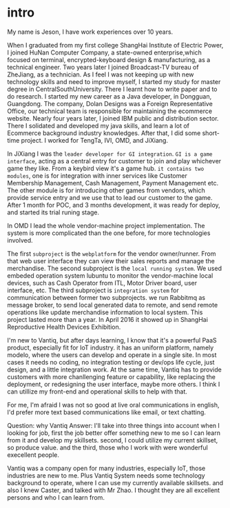 # intro

My name is Jeson, I have work experiences over 10 years.

When I graduated from my first college ShangHai Institute of Electric Power, I joined HuNan Computer Company, a state-owned enterprise,which focused on terminal, encrypted-keyboard design & manufacturing, as a technical engineer.
Two years later I joined Broadcast-TV bureau of ZheJiang, as a technician.
As I feel I was not keeping up with new technology skills and need to improve myself, I started my study for master degree in CentralSouthUniversity. There I learnt how to write paper and to do research.
I started my new career as a Java developer, in Dongguan, Guangdong. The company, Dolan Designs was a Foreign Representative Office, our technical team is responsible for maintaining the ecommerce website.
Nearly four years later, I joined IBM public and distribution sector. There I solidated and developed my java skills, and learn a lot of Ecommerce background industry knowledges.
After that, I did some short-time project. I worked for TengTa, IVI, OMD, and JiXiang.

In JiXiang I was the `leader developer for GI integration`. `GI is a game interface`, acting as a central entry for customer to join and play whichever game they like. From a keybird view it's a game hub.
 `it contains two modules`, one is for integration with inner services like Customer Membership Management, Cash Management, Payment Management etc. The other module is for introducing other games from vendors, which provide service entry and we use that to lead our customer to the game.
 After 1 month for POC, and 3 months development, it was ready for deploy, and started its trial runing stage.

In OMD I lead the whole vendor-machine project implementation. The system is more complicated than the one before, for more technologies involved.

The first `subproject` is the `webplatform` for the vendor owner/runner. From that web user interface they can view their sales reports and manage the merchandise.
The second subproject is the `local running system`. We used embeded operation system lubuntu to monitor the vendor-machine local devices, such as Cash Operator from ITL, Motor Driver board, user interface, etc.
The third subproject is `integration system` for communication between former two subprojects. we run Rabbitmq as message broker, to send local generated data to remote, and send remote operations like update merchandise information to local system.
This project lasted more than a year. In April 2016 it showed up in ShangHai Reproductive Health Devices Exhibition.

I'm new to Vantiq, but after days learning, I know that it's a powerful PaaS product, especially fit for IoT industry. it has an uniform platform, namely modelo,  where the users can develop and operate in a single site. In most cases it needs no coding, no integration testing or dev/ops life cycle, just design, and a little integration work. At the same time, Vantiq has to provide customers with more chanllenging feature or capability, like replacing the deployment, or redesigning the user interface, maybe more others. I think I can utillize my front-end and operational skills to help with that.

For me, I'm afraid I was not so good at live oral communications in english, I'd prefer more text based communications like email, or text chatting.

Question: why Vantiq
Answer: I'll take into three things into account when I looking for job, first the job better offer something new to me so I can learn from it and develop my skillsets.
second, I could utilize my current skillset, so  produce value. and the third, those who I work with were wonderful execellent people.

Vantiq was a company open for many industries, especially IoT, those industries are new to me. Plus Vantiq System needs some technology background to operate, where I can use my currently available skillsets. and also I knew Caster, and talked with Mr Zhao. I thought they are all excellent persons and who I can learn from.

